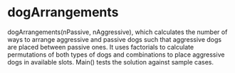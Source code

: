 # dogArrangements
dogArrangements(nPassive, nAggressive), which calculates the number of ways to arrange aggressive and passive dogs such that aggressive dogs are placed between passive ones. It uses factorials to calculate permutations of both types of dogs and combinations to place aggressive dogs in available slots. Main() tests the solution against sample cases.
